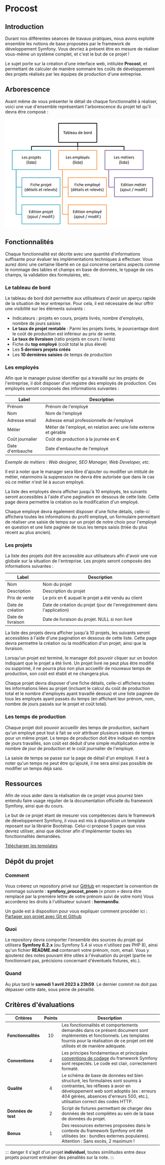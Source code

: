 # Procost

## Introduction

Durant nos différentes séances de travaux pratiques, nous avons exploité ensemble les notions de base proposées par le framework de développement Symfony. Vous devriez à présent être en mesure de réaliser vous-même un système complet, et c'est le but de ce projet !

Le sujet porte sur la création d'une interface web, intitulée **Procost**, et permettant de calculer de manière sommaire les coûts de développement des projets réalisés par les équipes de production d'une entreprise.

## Arborescence

Avant même de vous présenter le détail de chaque fonctionnalité à réaliser, voici une vue d'ensemble représentant l'arborescence du projet tel qu'il devra être composé :

![Arborescence du projet Procost](/img/procost/arbo.png)

## Fonctionnalités

Chaque fonctionnalité est décrite avec une quantité d'informations suffisante pour évaluer les implémentations techniques à effectuer. Vous aurez donc une certaine liberté en ce qui concerne certains aspects comme le nommage des tables et champs en base de données, le typage de ces champs, la validation des formulaires, etc.

### Le tableau de bord

Le tableau de bord doit permettre aux utilisateurs d'avoir un aperçu rapide de la situation de leur entreprise. Pour cela, il est nécessaire de leur offrir une visibilité sur les éléments suivants :
- Indicateurs : projets en cours, projets livrés, nombre d'employés, nombre de jours saisies
- **Le taux de projet rentable** : Parmi les projets livrés, le pourcentage dont le coût de production est inférieur au prix de vente.
- **Le taux de livraison** (ratio projets en cours / livrés)
- Fiche du **top employé** (coût total le plus élevé)
- Les **5 derniers projets créés**
- Les **10 dernières saisies** de temps de production

### Les employés

Afin que le manager puisse identifier qui a travaillé sur les projets de l'entreprise, il doit disposer d'un registre des employés de production. Ces employés seront composés des informations suivantes :

| Label           | Description                                                        |
| --------------- | ------------------------------------------------------------------ |
| Prénom          | Prénom de l'employé                                                |
| Nom             | Nom de l'employé                                                   |
| Adresse email   | Adresse email professionnelle de l'employé                         |
| Métier          | Métier de l'employé, en relation avec une liste externe et gérable |
| Coût journalier | Coût de production à la journée en €                               |
| Date d'embauche | Date d'embauche de l'employé                                       |

*Exemple de métiers : Web designer, SEO Manager, Web Developer, etc.*

Il est à noter que le manager sera libre d'ajouter ou modifier un intitulé de métier, néanmoins la suppression ne devra être autorisée que dans le cas où ce métier n'est lié à aucun employé.

La liste des employés devra afficher jusqu'à 10 employés, les suivants seront accessibles à l'aide d'une pagination en dessous de cette liste. Cette page devra permettre la création ou la modification d'un employé.

Chaque employé devra également disposer d'une fiche détails, celle-ci affichera toutes les informations du profil employé, un formulaire permettant de réaliser une saisie de temps sur un projet de notre choix pour l'employé en question et une liste paginée de tous les temps saisis (triée du plus récent au plus ancien).

### Les projets

La liste des projets doit être accessible aux utilisateurs afin d'avoir une vue globale sur la situation de l'entreprise. Les projets seront composés des informations suivantes :

| Label             | Description                                                              |
| ----------------- | ------------------------------------------------------------------------ |
| Nom               | Nom du projet                                                            |
| Description       | Description du projet                                                    |
| Prix de vente     | Le prix en € auquel le projet a été vendu au client                      |
| Date de création  | Date de création du projet (jour de l'enregistrement dans l'application) |
| Date de livraison | Date de livraison du projet. NULL si non livré                           |

La liste des projets devra afficher jusqu'à 10 projets, les suivants seront accessibles à l'aide d'une pagination en dessous de cette liste. Cette page devra permettre la création ou la modification d'un projet, ainsi que la livraison.

Lorsqu'un projet est terminé, le manager doit pouvoir cliquer sur un bouton indiquant que le projet a été livré. Un projet livré ne peut plus être modifié ou supprimé, il ne pourra plus non plus accueillir de nouveaux temps de production, son coût est établi et ne changera plus.

Chaque projet devra disposer d'une fiche détails, celle-ci affichera toutes les informations liées au projet (incluant le calcul du coût de production total et le nombre d'employés ayant travaillé dessus) et une liste paginée de tous les employés ayant passés du temps (en affichant leur prénom, nom, nombre de jours passés sur le projet et coût total).

### Les temps de production

Chaque projet doit pouvoir accueillir des temps de production, sachant qu'un employé peut tout à fait se voir attribuer plusieurs saisies de temps pour un même projet. Le temps de production doit être indiqué en nombre de jours travaillés, son coût est déduit d'une simple multiplication entre le nombre de jour de production et le coût journalier de l'employé.

La saisie de temps se passe sur la page de détail d'un employé. Il est à noter qu'un temps ne peut être qu'ajouté, il ne sera ainsi pas possible de modifier un temps déjà saisi.

<!-- ### Les rôles et les droits

Deux types de personnes pourront se connecter à l'application. Les managers et les employés. Ces *types* seront traduit dans l'application par des **rôles**.

Le tableau suivant passe en revu chaque action réalisable sur l'application et indique si l'utilisateur à le droit de la faire en fonction de son rôle.

|                          | Manager            | Employé                 |
| ------------------------ | :----------------: | :---------------------: |
| **Tableau de bord**      | :heavy_check_mark: | :heavy_check_mark:      |
| **Liste des projets**    | :heavy_check_mark: | :heavy_check_mark:      |
| **Voir un projet**       | :heavy_check_mark: | :heavy_check_mark:      |
| **Créer un projet**      | :heavy_check_mark: |                         |
| **Éditer un projet**     | :heavy_check_mark: |                         |
| **Livrer un projet**     | :heavy_check_mark: |                         |
| **Liste des métiers**    | :heavy_check_mark: | :heavy_check_mark:      |
| **Ajouter un métier**    | :heavy_check_mark: |                         |
| **Éditer un métier**     | :heavy_check_mark: |                         |
| **Supprimer un métier**  | Seulement si lié à aucun employé |           |
| **Liste des employés**   | :heavy_check_mark: | :heavy_check_mark:      |
| **Voir un employé**      | :heavy_check_mark: | Seulement lui-même      |
| **Ajouter un employé**   | :heavy_check_mark: |                         |
| **Éditer un employé**    |                    | Seulement lui-même      |
| **Ajouter du temps**     | :heavy_check_mark: | Seulement pour lui-même | -->

## Ressources

Afin de vous aider dans la réalisation de ce projet vous pourrez bien entendu faire usage régulier de la documentation officielle du framework Symfony, ainsi que du cours. 

Le but de ce projet étant de mesurer vos compétences dans le framework de développement Symfony, il vous est mis à disposition un template reposant sur la librairie Bootstrap. Celui-ci propose 5 pages que vous devrez utiliser, ainsi que décliner afin d'implémenter toutes les fonctionnalités demandées.

[Télécharger les templates](/projects/procost-template.zip)

## Dépôt du projet

### Comment

Vous créerez un repository privé sur [GitHub](https://github.com/) en respectant la convention de nommage suivante : **symfony_procost_pnom** (« pnom » devra être remplacé par la première lettre de votre prénom suivi de votre nom) Vous accorderez les droits à l'utilisateur suivant : **hermann8u**.

Un guide est à disposition pour vous expliquer comment procéder ici : [Partager son projet avec Git et Github](/ressources/git.html)

### Quoi

Le repository devra comporter l'ensemble des sources du projet qui utilisera **Symfony 6.2.x** (ou Symfony 5.4 si vous n'utilisez pas PHP 8), ainsi qu'un fichier **README.md** contenant votre prénom, nom, email. Vous y ajouterez des notes pouvant être utiles à l'évaluation du projet (partie ne fonctionnant pas, précisions concernant d'éventuels fixtures, etc.).

### Quand

Au plus tard le **samedi 1 avril 2023 à 23h59**. Le dernier commit ne doit pas dépasser cette date, sous peine de pénalité.

## Critères d'évaluations

| Critères | Points | Description |
| -------- | :---: | --- |
| **Fonctionnalités** | 10 | Les fonctionnalités et comportements demandés dans ce présent document sont implémentés et fonctionnels. Les templates fournis pour la réalisation de ce projet ont été utilisés et de manière adéquate. |
| **Conventions**     | 4  | Les principes fondamentaux et principales [conventions de codage](/ressources/conventions.html) du framework Symfony sont respectés. Le code est clair, correctement formaté. |
| **Qualité**         | 4  | Le schéma de base de données est bien structuré, les formulaires sont soumis à contraintes, les réflexes à avoir en développement web sont adoptés (ex : erreurs 404 gérées, absences d'erreurs 500, etc.), utilisation correct des codes HTTP. |
| **Données de test** | 2  | Script de fixtures permettant de charger des données de test complètes au sein de la base de données du projet. |
| **Bonus**           | 1  | Des ressources externes proposées dans le contexte du framework Symfony ont été utilisées (ex : bundles externes populaires). Attention : Sans excès, 2 maximum ! |


::: danger
Il s'agit d'un projet **individuel**, toutes similitudes entre deux projets pourront entraîner des pénalités sur la note.
:::
